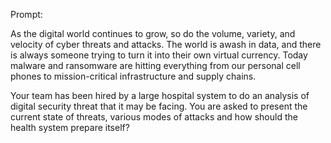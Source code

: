 Prompt:

As the digital world continues to grow, so do the volume, variety, and velocity of cyber threats and attacks. The world is awash in data, and there is always someone trying to turn it into their own virtual currency. Today malware and ransomware are hitting everything from our personal cell phones to mission-critical infrastructure and supply chains.

Your team has been hired by a large hospital system to do an analysis of digital security threat that it may be facing. You are asked to present the current state of threats, various modes of attacks and how should the health system prepare itself?
